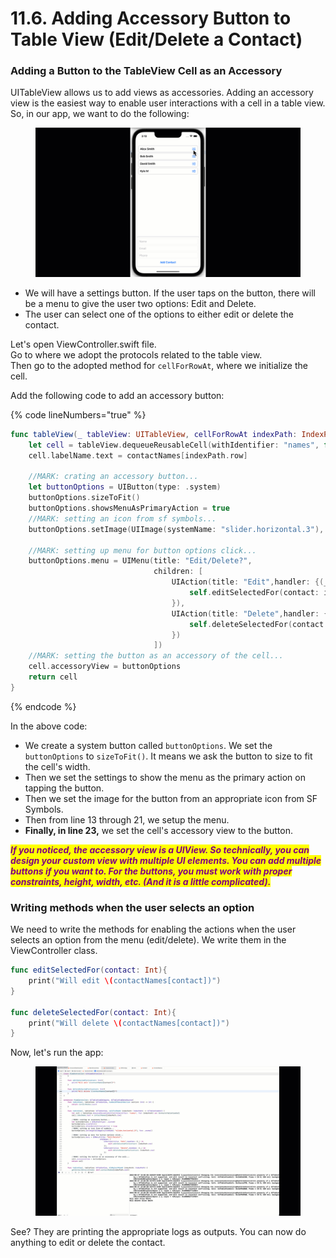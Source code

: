 # 11.6. Adding Accessory Button to Table View (Edit/Delete a Contact)

### **Adding a Button to the TableView Cell as an Accessory**

UITableView allows us to add views as accessories. Adding an accessory view is the easiest way to enable user interactions with a cell in a table view. So, in our app, we want to do the following:

<figure><img src="../.gitbook/assets/11.ten (1).gif" alt=""><figcaption></figcaption></figure>

* We will have a settings button. If the user taps on the button, there will be a menu to give the user two options: Edit and Delete.
* The user can select one of the options to either edit or delete the contact.

Let's open ViewController.swift file.\
Go to where we adopt the protocols related to the table view.\
Then go to the adopted method for `cellForRowAt`, where we initialize the cell.

Add the following code to add an accessory button:

{% code lineNumbers="true" %}
```swift
func tableView(_ tableView: UITableView, cellForRowAt indexPath: IndexPath) -> UITableViewCell {
    let cell = tableView.dequeueReusableCell(withIdentifier: "names", for: indexPath) as! ContactsTableViewCell
    cell.labelName.text = contactNames[indexPath.row]
    
    //MARK: crating an accessory button...
    let buttonOptions = UIButton(type: .system)
    buttonOptions.sizeToFit()
    buttonOptions.showsMenuAsPrimaryAction = true
    //MARK: setting an icon from sf symbols...
    buttonOptions.setImage(UIImage(systemName: "slider.horizontal.3"), for: .normal)
    
    //MARK: setting up menu for button options click...
    buttonOptions.menu = UIMenu(title: "Edit/Delete?",
                                children: [
                                    UIAction(title: "Edit",handler: {(_) in
                                        self.editSelectedFor(contact: indexPath.row)
                                    }),
                                    UIAction(title: "Delete",handler: {(_) in
                                        self.deleteSelectedFor(contact: indexPath.row)
                                    })
                                ])
    //MARK: setting the button as an accessory of the cell...
    cell.accessoryView = buttonOptions
    return cell
}
```
{% endcode %}

In the above code:

* We create a system button called `buttonOptions`. We set the `buttonOptions` to `sizeToFit()`. It means we ask the button to size to fit the cell's width.
* Then we set the settings to show the menu as the primary action on tapping the button.
* Then we set the image for the button from an appropriate icon from SF Symbols.
* Then from line 13 through 21, we setup the menu.
* **Finally, in line 23,** we set the cell's accessory view to the button.

_<mark style="color:purple;">**If you noticed, the accessory view is a UIView. So technically, you can design your custom view with multiple UI elements. You can add multiple buttons if you want to. For the buttons, you must work with proper constraints, height, width, etc. (And it is a little complicated).**</mark>_

### Writing methods when the user selects an option

We need to write the methods for enabling the actions when the user selects an option from the menu (edit/delete). We write them in the ViewController class.

```swift
func editSelectedFor(contact: Int){
    print("Will edit \(contactNames[contact])")
}

func deleteSelectedFor(contact: Int){
    print("Will delete \(contactNames[contact])")
}
```

Now, let's run the app:

<figure><img src="../.gitbook/assets/11.eleven (1).gif" alt=""><figcaption></figcaption></figure>

See? They are printing the appropriate logs as outputs. You can now do anything to edit or delete the contact.
